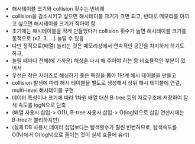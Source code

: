 - 해시테이블 크기와 collision 횟수는 반비례
- collision을 감소시키고 싶으면 해시테이블 크기가 크면 되고, 반대로 메모리를 아끼고 싶으면 해시테이블 크기가 작아야 함
- 초기에는 해시테이블을 작게 만들었다가 collision 횟수가 늘면 해시테이블 크기를 동적으로 (x2, 3, ...) 늘릴 수 있음
- 다만 정적으로(배열) 늘리는 것은 메모리상에서 연속적인 공간을 차지하게 하기도 하고,
- 늘릴 때마다 전체(에 가까운) 해싱을 다시 해 주어야 하는 등 비효율적인 부분이 있어서
- 우선은 작은 사이즈로 해싱하기 좋은 특징을 뽑아 1단계 해시 테이블을 만들고
- collision 발생에 따라 해시 테이블을 별도로 생성해서 상위 해시 테이블에 연결, multi-level 해시테이블 구현
- 데이터 특성이나 크기에 따라 1차원 배열 대신 B-tree 등의 자료구조에 저장하여 탐색 속도를 logN으로 단축
- (배열 사용시 삽입-> O(1), B-tree 사용시 삽입-> O(logN)으로 삽입 연산시에는 B-tree가 불리하지만)
- (실제 DB 사용시 데이터 삽입보다는 탐색횟수가 훨씬 빈번하므로, 탐색속도를 O(N)에서 O(logN)으로 줄이는 것이 실제 효율에 유리)

